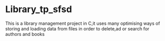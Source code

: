 # Library_tp_sfsd
This is a library management project in C,it uses many optimising ways of storing and loading data from files in order to delete,ad or search for authors and books
